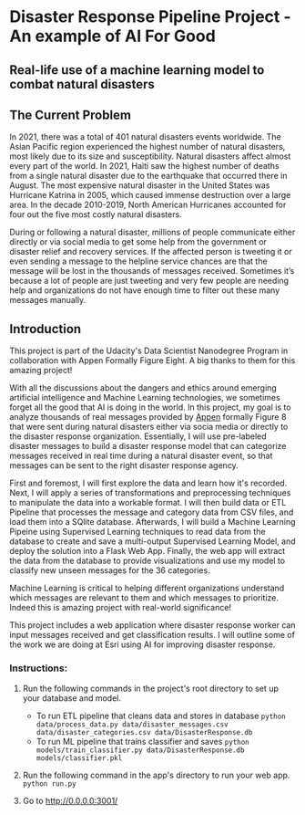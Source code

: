 # Disaster Response Pipeline Project - An example of AI For Good
## Real-life use of a machine learning model to combat natural disasters

## The Current Problem

In 2021, there was a total of 401 natural disasters events worldwide. The Asian Pacific region experienced the highest number of natural disasters, most likely due to its size and susceptibility. Natural disasters affect almost every part of the world. In 2021, Haiti saw the highest number of deaths from a single natural disaster due to the earthquake that occurred there in August. The most expensive natural disaster in the United States was Hurricane Katrina in 2005, which caused immense destruction over a large area. In the decade 2010-2019, North American Hurricanes accounted for four out the five most costly natural disasters.

During or following a natural disaster, millions of people communicate either directly or via social media to get some help from the government or disaster relief and recovery services. If the affected person is tweeting it or even sending a message to the helpline service chances are that the message will be lost in the thousands of messages received. Sometimes it’s because a lot of people are just tweeting and very few people are needing help and organizations do not have enough time to filter out these many messages manually.

## Introduction
This project is part of the Udacity's Data Scientist Nanodegree Program in collaboration with Appen Formally Figure Eight. A big thanks to them for this amazing project!

With all the discussions about the dangers and ethics around emerging artificial intelligence and Machine Learning technologies, we sometimes forget all the good that AI is doing in the world. In this project, my goal is to analyze thousands of real messages provided by [Appen](https://appen.com/) formally Figure 8 that were sent during natural disasters either via socia media or directly to the disaster response organization. Essentially, I will use pre-labeled disaster messages to build a disaster response model that can categorize messages received in real time during a natural disaster event, so that messages can be sent to the right disaster response agency.

First and foremost, I will first explore the data and learn how it's recorded. Next, I will apply a series of transformations and preprocessing techniques to manipulate the data into a workable format. I will then build data or ETL Pipeline that processes the message and category data from CSV files, and load them into a SQlite database. Afterwards, I will build a Machine Learning Pipeine using Supervised Learning techniques to read data from the database to create and save a multi-output Supervised Learning Model, and deploy the solution into a Flask Web App. Finally, the web app will extract the data from the database to provide visualizations and use my model to classify new unseen messages for the 36 categories.

Machine Learning is critical to helping different organizations understand which messages are relevant to them and which messages to prioritize. Indeed this is amazing project with real-world significance!

This project includes a web application where disaster response worker can input messages received and get classification results. I will outline some of the work we are doing at Esri using AI for improving disaster response.

### Instructions:
1. Run the following commands in the project's root directory to set up your database and model.

    - To run ETL pipeline that cleans data and stores in database
        `python data/process_data.py data/disaster_messages.csv data/disaster_categories.csv data/DisasterResponse.db`
    - To run ML pipeline that trains classifier and saves
        `python models/train_classifier.py data/DisasterResponse.db models/classifier.pkl`

2. Run the following command in the app's directory to run your web app.
    `python run.py`

3. Go to http://0.0.0.0:3001/
